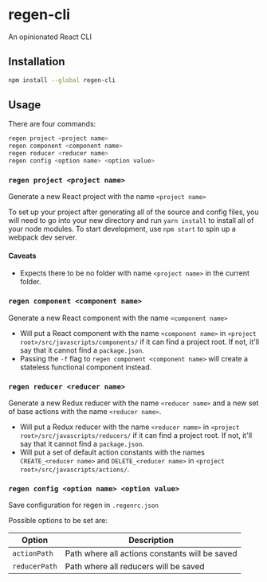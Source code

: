 # regen-cli
An opinionated React CLI

## Installation

```bash
npm install --global regen-cli
```

## Usage

There are four commands:

```bash
regen project <project name>
regen component <component name>
regen reducer <reducer name>
regen config <option name> <option value>
```

### `regen project <project name>`
Generate a new React project with the name `<project name>`

To set up your project after generating all of the source and config files,
you will need to go into your new directory and run `yarn install` to install
all of your node modules. To start development, use `npm start` to spin up a
webpack dev server.

#### Caveats
- Expects there to be no folder with name `<project name>`
in the current folder.

### `regen component <component name>`
Generate a new React component with the name `<component name>`
- Will put a React component with the name `<component name>`
in `<project root>/src/javascripts/components/` if it can find a project root.
If not, it'll say that it cannot find a `package.json`.
- Passing the `-f` flag to `regen component <component name>` will create a stateless
functional component instead.

### `regen reducer <reducer name>`
Generate a new Redux reducer with the name `<reducer name>` and a new set of base
actions with the name `<reducer name>`.
- Will put a Redux reducer with the name `<reducer name>` in
`<project root>/src/javascripts/reducers/` if it can find a project root.
If not, it'll say that it cannot find a `package.json`.
- Will put a set of default action constants with the names `CREATE_<reducer name>`
and `DELETE_<reducer name>` in
`<project root>/src/javascripts/actions/`.

### `regen config <option name> <option value>`
Save configuration for regen in `.regenrc.json`

Possible options to be set are:

| Option         | Description             |
| ---------------| ------------------------|
| `actionPath`   | Path where all actions constants will be saved |
| `reducerPath`  | Path where all reducers will be saved|

